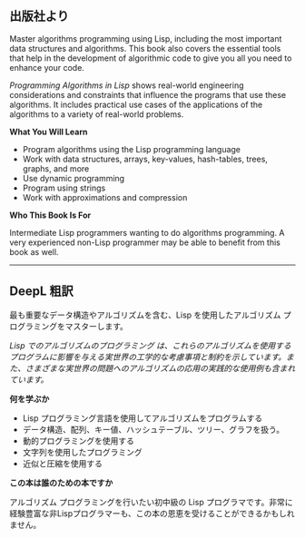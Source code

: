 ## 出版社より

Master algorithms programming using Lisp, including the most important data structures and algorithms. This book also covers the essential tools that help in the development of algorithmic code to give you all you need to enhance your code.

_Programming Algorithms in Lisp_ shows real-world engineering considerations and constraints that influence the programs that use these algorithms. It includes practical use cases of the applications of the algorithms to a variety of real-world problems.

**What You Will Learn**

- Program algorithms using the Lisp programming language
- Work with data structures, arrays, key-values, hash-tables, trees, graphs, and more
- Use dynamic programming
- Program using strings
- Work with approximations and compression

 **Who This Book Is For**

Intermediate Lisp programmers wanting to do algorithms programming. A very experienced non-Lisp programmer may be able to benefit from this book as well.

---

## DeepL 粗訳

最も重要なデータ構造やアルゴリズムを含む、Lisp を使用したアルゴリズム プログラミングをマスターします。

_Lisp でのアルゴリズムのプログラミング_ _は、これらのアルゴリズムを使用するプログラムに影響を与える実世界の工学的な考慮事項と制約を示しています。また、さまざまな実世界の問題へのアルゴリズムの応用の実践的な使用例も含まれています。_

**何を学ぶか**

- Lisp プログラミング言語を使用してアルゴリズムをプログラムする
- データ構造、配列、キー値、ハッシュテーブル、ツリー、グラフを扱う。
- 動的プログラミングを使用する
- 文字列を使用したプログラミング
- 近似と圧縮を使用する

 **この本は誰のための本ですか**

アルゴリズム プログラミングを行いたい初中級の Lisp プログラマです。非常に経験豊富な非Lispプログラマーも、この本の恩恵を受けることができるかもしれません。
